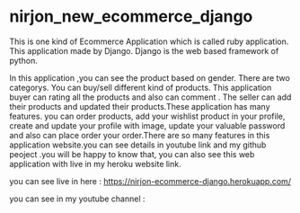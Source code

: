 # nirjon_new_ecommerce_django

This is one kind of Ecommerce Application which is called ruby application. This application made by Django. Django is the web based framework of python.

In this application ,you can see the product based on gender. There are two categorys. You can buy/sell different kind of products. This application buyer can rating all the products and also can comment .
The seller can add their products and updated their products.These application has many features.
you can order products, add your wishlist product in your profile, create and update your profile with image, update your valuable password and also can place order your order.There are so many features in this application website.you can see details in youtube link and my github peoject .you will be happy to know that, you can also see this web application with live in my heroku website link.
 
 
 you can see live in here : https://nirjon-ecommerce-django.herokuapp.com/
 
 you can see in my youtube channel :
 
